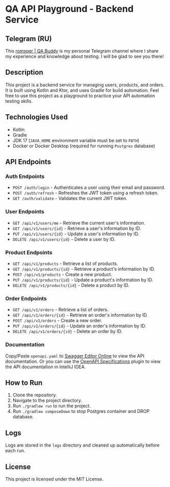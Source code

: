 # QA API Playground - Backend Service

## Telegram (RU)
This [romsper | QA Buddy](https://t.me/qa_api_playground) is my personal Telegram channel where I share my experience and knowledge about testing. I will be glad to see you there!

## Description
This project is a backend service for managing users, products, and orders. It is built using Kotlin and Ktor, and uses Gradle for build automation.
Feel free to use this project as a playground to practice your API automation testing skills.

## Technologies Used
- Kotlin
- Gradle
- JDK 17 (`JAVA_HOME` environment variable must be set to `PATH`)
- Docker or Docker Desktop (required for running `Postgres` database)

## API Endpoints
### Auth Endpoints
- `POST /auth/login` - Authenticates a user using their email and password.
- `POST /auth/refresh` - Refreshes the JWT token using a refresh token.
- `GET /auth/validate` - Validates the current JWT token.

### User Endpoints
- `GET /api/v1/users/me` - Retrieve the current user's information.
- `GET /api/v1/users/{id}` - Retrieve a user's information by ID.
- `PUT /api/v1/users/{id}` - Update a user's information by ID.
- `DELETE /api/v1/users/{id}` - Delete a user by ID.

### Product Endpoints
- `GET /api/v1/products` - Retrieve a list of products.
- `GET /api/v1/products/{id}` - Retrieve a product's information by ID.
- `POST /api/v1/products` - Create a new product.
- `PUT /api/v1/products/{id}` - Update a product's information by ID.
- `DELETE /api/v1/products/{id}` - Delete a product by ID.

### Order Endpoints
- `GET /api/v1/orders` - Retrieve a list of orders.
- `GET /api/v1/orders/{id}` - Retrieve an order's information by ID.
- `POST /api/v1/orders` - Create a new order.
- `PUT /api/v1/orders/{id}` - Update an order's information by ID.
- `DELETE /api/v1/orders/{id}` - Delete an order by ID.

### Documentation
Copy/Paste `openapi.yaml` to [Swagger Editor Online](https://editor.swagger.io/) to view the API documentation.
Or you can use the [OpenAPI Specifications](https://plugins.jetbrains.com/plugin/14394-openapi-specifications) plugin to view the API documentation in IntelliJ IDEA.

## How to Run
1. Clone the repository.
2. Navigate to the project directory.
3. Run `./gradlew run` to run the project.
4. Run `./gradlew composeDown` to stop Postgres container and DROP database.

## Logs
Logs are stored in the `logs` directory and cleaned up automatically before each run.

## License
This project is licensed under the MIT License.